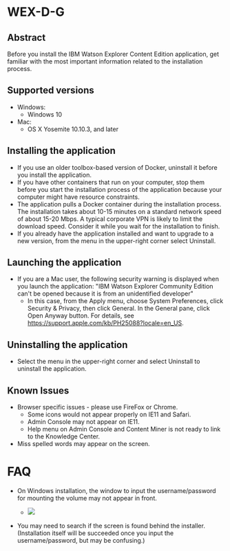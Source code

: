 # WEX-D-G

## Abstract
Before you install the IBM Watson Explorer Content Edition application, get familiar with the most important information related to the installation process.

## Supported versions
 - Windows:
   - Windows 10
 - Mac:
   - OS X Yosemite 10.10.3, and later

## Installing the application
- If you use an older toolbox-based version of Docker, uninstall it before you install the application.
- If you have other containers that run on your computer, stop them before you start the installation process of the application because your computer might have resource constraints.
- The application pulls a Docker container during the installation process. The installation takes about 10-15 minutes on a standard network speed of about 15-20 Mbps. A typical corporate VPN is likely to limit the download speed. Consider it while you wait for the installation to finish.
- If you already have the application installed and want to upgrade to a new version, from the menu in the upper-right corner select Uninstall.

## Launching the application
- If you are a Mac user, the following security warning is displayed when you launch the application: "IBM Watson Explorer Community Edition can't be opened because it is from an unidentified developer"
  - In this case, from the Apply menu, choose System Preferences, click Security & Privacy, then click General. In the General pane, click Open Anyway button. For details, see https://support.apple.com/kb/PH25088?locale=en_US.

## Uninstalling the application
 - Select the menu in the upper-right corner and select Uninstall to uninstall the application.

## Known Issues
 - Browser specific issues - please use FireFox or Chrome. 
   - Some icons would not appear properly on IE11 and Safari.
   - Admin Console may not appear on IE11.
   - Help menu on Admin Console and Content Miner is not ready to link to the Knowledge Center.
 - Miss spelled words may appear on the screen.

# FAQ
 - On Windows installation, the window to input the username/password for mounting the volume may not appear in front. 
 
   - ![](https://github.com/ibm-wex/WEX-D-G/blob/master/images/docker_msg_windows.png)
 
 - You may need to search if the screen is found behind the installer.  (Installation itself will be succeeded once you input the username/password, but may be confusing.)

